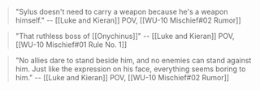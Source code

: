 > "Sylus doesn't need to carry a weapon because he's a weapon himself."
> -- [[Luke and Kieran]] POV, [[WU-10 Mischief#02 Rumor]]

> "That ruthless boss of [[Onychinus]]"
> -- [[Luke and Kieran]] POV, [[WU-10 Mischief#01 Rule No. 1]]

> "No allies dare to stand beside him, and no enemies can stand against him. Just like the expression on his face, everything seems boring to him."
> -- [[Luke and Kieran]] POV, [[WU-10 Mischief#02 Rumor]]